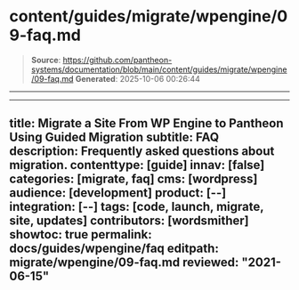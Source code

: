 # content/guides/migrate/wpengine/09-faq.md

> **Source**: https://github.com/pantheon-systems/documentation/blob/main/content/guides/migrate/wpengine/09-faq.md
> **Generated**: 2025-10-06 00:26:44

---

---
title: Migrate a Site From WP Engine to Pantheon Using Guided Migration
subtitle: FAQ
description: Frequently asked questions about migration.
contenttype: [guide]
innav: [false]
categories: [migrate, faq]
cms: [wordpress]
audience: [development]
product: [--]
integration: [--]
tags: [code, launch, migrate, site, updates]
contributors: [wordsmither]
showtoc: true
permalink: docs/guides/wpengine/faq
editpath: migrate/wpengine/09-faq.md
reviewed: "2021-06-15"
---

<Partial file="migrate/faq-general.md" />
<Partial file="migrate/faq-wordpress.md" />
